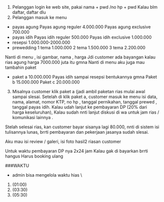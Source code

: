 1. Pelanggan login ke web site, pakai nama + pwd /no hp + pwd
   Kalau blm daftar, daftar dlu
2. Pelanggan masuk ke menu
- payas agung
  Payas agung reguler 4.000.000
  Payas agung exclusive 700.000
- payas idih
  Payas idih reguler 500.000
  Payas idih exclusive 1.000.000
- resepsi
  1.000.000-2000.000
- prewedding
  1 tema 1.000.000
  2 tema 1.500.000
  3 tema 2.200.000

Nanti di menu , isi gambar, nama , harga
Jdi customer ada bayangan kalau rias agung harga 7000.000 juta itu gmna
Nanti di menu aku juga mau tambahin paket

- paket a 10.000.000
  Payas idih  sampai resepsi bentukannya gmna
  Paket b 15.000.000
  Paket c 20.000.000

3. Misalnya customer klik paket a (jadi ambil paketan rias mulai awal sampai slesai. Setelah di klik paket a, customer masuk ke menu isi data, nama, alamat, nomor KTP, no hp , tanggal pernikahan, tanggal prewed , tanggal payas idih.
   Kalau udah lanjut ke pembayaran DP (20% dari harga keseluruhan),
   Kalau sudah nnti lanjut diskusi di wa untuk jam rias / komunikasi lainnya .

Stelah selesai rias, kan customer bayar sisanya lagi 80.000, nnti di sistem isi tulisannya lunas, brrti pembayaran dan pekerjaan jasanya sudah slesai.

Aku mau isi review / galeri, isi foto hasil2 riasan customer

Untuk waktu pembayaran DP nya 2x24 jam
Kalau gak di bayarkan brrti hangus
Harus booking ulang

###WAKTU

- admin bisa mengelola waktu hias \
1. (01:00)
2. (03:30)
3. (05:30)